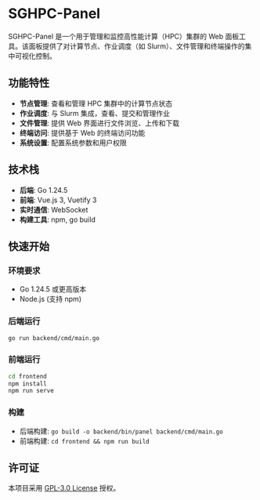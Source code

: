 # SGHPC-Panel

SGHPC-Panel 是一个用于管理和监控高性能计算（HPC）集群的 Web 面板工具。该面板提供了对计算节点、作业调度（如 Slurm）、文件管理和终端操作的集中可视化控制。

## 功能特性

- **节点管理**: 查看和管理 HPC 集群中的计算节点状态
- **作业调度**: 与 Slurm 集成，查看、提交和管理作业
- **文件管理**: 提供 Web 界面进行文件浏览、上传和下载
- **终端访问**: 提供基于 Web 的终端访问功能
- **系统设置**: 配置系统参数和用户权限

## 技术栈

- **后端**: Go 1.24.5
- **前端**: Vue.js 3, Vuetify 3
- **实时通信**: WebSocket
- **构建工具**: npm, go build

## 快速开始

### 环境要求

- Go 1.24.5 或更高版本
- Node.js (支持 npm)

### 后端运行

```bash
go run backend/cmd/main.go
```

### 前端运行

```bash
cd frontend
npm install
npm run serve
```

### 构建

- 后端构建: `go build -o backend/bin/panel backend/cmd/main.go`
- 前端构建: `cd frontend && npm run build`

## 许可证

本项目采用 [GPL-3.0 License](LICENSE.txt) 授权。